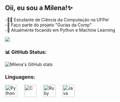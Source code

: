 ## Oii, eu sou a Milena!✨

 -👩‍🎓 Estudante de Ciência da Computação na UFPel <br>
 -💓 Faço parte do projeto "Gurias da Comp" <br>
 -📖 Atualmente focando em Python e Machine Learning <br>

 ![](https://github-readme-stats.vercel.app/api/top-langs/?username=milena-ferreira28&theme=rose&hide_border=false&include_all_commits=false&count_private=false&layout=compact)

### 📊 GitHub Status:
![Milena's GitHub stats](https://github-readme-stats.vercel.app/api?username=milena-ferreira28&show_icons=true&theme=radical)

### Linguagens:

<img 
    align="left" 
    alt="Python"
    title="Python" 
    width="40px" 
    style="padding-right: 20px;" 
    src="https://cdn.jsdelivr.net/gh/devicons/devicon@latest/icons/python/python-original.svg" 
/>

<img 
    align="left" 
    alt="C"
    title="C" 
    width="40px" 
    style="padding-right: 20px;" 
    src="https://cdn.jsdelivr.net/gh/devicons/devicon@latest/icons/c/c-original.svg" 
/>

<img 
    align="left" 
    alt="Ruby"
    title="Ruby" 
    width="40px" 
    style="padding-right: 20px;" 
    src="https://cdn.jsdelivr.net/gh/devicons/devicon@latest/icons/ruby/ruby-original.svg" 
/>

<img 
    align="left" 
    alt="Java"
    title="Java" 
    width="40px" 
    style="padding-right: 20px;" 
    src="https://cdn.jsdelivr.net/gh/devicons/devicon@latest/icons/java/java-plain-wordmark.svg" 
/>




<br><br><br>
